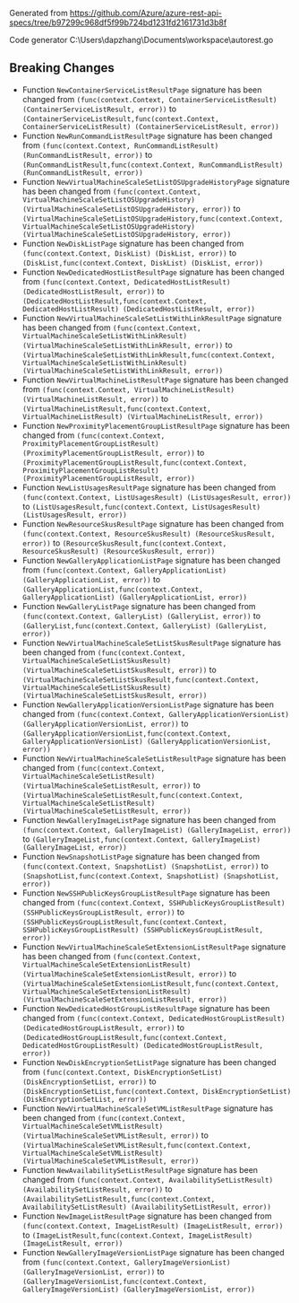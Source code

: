 
Generated from https://github.com/Azure/azure-rest-api-specs/tree/b97299c968df5f99b724bd1231fd2161731d3b8f

Code generator C:\Users\dapzhang\Documents\workspace\autorest.go

## Breaking Changes

- Function `NewContainerServiceListResultPage` signature has been changed from `(func(context.Context, ContainerServiceListResult) (ContainerServiceListResult, error))` to `(ContainerServiceListResult,func(context.Context, ContainerServiceListResult) (ContainerServiceListResult, error))`
- Function `NewRunCommandListResultPage` signature has been changed from `(func(context.Context, RunCommandListResult) (RunCommandListResult, error))` to `(RunCommandListResult,func(context.Context, RunCommandListResult) (RunCommandListResult, error))`
- Function `NewVirtualMachineScaleSetListOSUpgradeHistoryPage` signature has been changed from `(func(context.Context, VirtualMachineScaleSetListOSUpgradeHistory) (VirtualMachineScaleSetListOSUpgradeHistory, error))` to `(VirtualMachineScaleSetListOSUpgradeHistory,func(context.Context, VirtualMachineScaleSetListOSUpgradeHistory) (VirtualMachineScaleSetListOSUpgradeHistory, error))`
- Function `NewDiskListPage` signature has been changed from `(func(context.Context, DiskList) (DiskList, error))` to `(DiskList,func(context.Context, DiskList) (DiskList, error))`
- Function `NewDedicatedHostListResultPage` signature has been changed from `(func(context.Context, DedicatedHostListResult) (DedicatedHostListResult, error))` to `(DedicatedHostListResult,func(context.Context, DedicatedHostListResult) (DedicatedHostListResult, error))`
- Function `NewVirtualMachineScaleSetListWithLinkResultPage` signature has been changed from `(func(context.Context, VirtualMachineScaleSetListWithLinkResult) (VirtualMachineScaleSetListWithLinkResult, error))` to `(VirtualMachineScaleSetListWithLinkResult,func(context.Context, VirtualMachineScaleSetListWithLinkResult) (VirtualMachineScaleSetListWithLinkResult, error))`
- Function `NewVirtualMachineListResultPage` signature has been changed from `(func(context.Context, VirtualMachineListResult) (VirtualMachineListResult, error))` to `(VirtualMachineListResult,func(context.Context, VirtualMachineListResult) (VirtualMachineListResult, error))`
- Function `NewProximityPlacementGroupListResultPage` signature has been changed from `(func(context.Context, ProximityPlacementGroupListResult) (ProximityPlacementGroupListResult, error))` to `(ProximityPlacementGroupListResult,func(context.Context, ProximityPlacementGroupListResult) (ProximityPlacementGroupListResult, error))`
- Function `NewListUsagesResultPage` signature has been changed from `(func(context.Context, ListUsagesResult) (ListUsagesResult, error))` to `(ListUsagesResult,func(context.Context, ListUsagesResult) (ListUsagesResult, error))`
- Function `NewResourceSkusResultPage` signature has been changed from `(func(context.Context, ResourceSkusResult) (ResourceSkusResult, error))` to `(ResourceSkusResult,func(context.Context, ResourceSkusResult) (ResourceSkusResult, error))`
- Function `NewGalleryApplicationListPage` signature has been changed from `(func(context.Context, GalleryApplicationList) (GalleryApplicationList, error))` to `(GalleryApplicationList,func(context.Context, GalleryApplicationList) (GalleryApplicationList, error))`
- Function `NewGalleryListPage` signature has been changed from `(func(context.Context, GalleryList) (GalleryList, error))` to `(GalleryList,func(context.Context, GalleryList) (GalleryList, error))`
- Function `NewVirtualMachineScaleSetListSkusResultPage` signature has been changed from `(func(context.Context, VirtualMachineScaleSetListSkusResult) (VirtualMachineScaleSetListSkusResult, error))` to `(VirtualMachineScaleSetListSkusResult,func(context.Context, VirtualMachineScaleSetListSkusResult) (VirtualMachineScaleSetListSkusResult, error))`
- Function `NewGalleryApplicationVersionListPage` signature has been changed from `(func(context.Context, GalleryApplicationVersionList) (GalleryApplicationVersionList, error))` to `(GalleryApplicationVersionList,func(context.Context, GalleryApplicationVersionList) (GalleryApplicationVersionList, error))`
- Function `NewVirtualMachineScaleSetListResultPage` signature has been changed from `(func(context.Context, VirtualMachineScaleSetListResult) (VirtualMachineScaleSetListResult, error))` to `(VirtualMachineScaleSetListResult,func(context.Context, VirtualMachineScaleSetListResult) (VirtualMachineScaleSetListResult, error))`
- Function `NewGalleryImageListPage` signature has been changed from `(func(context.Context, GalleryImageList) (GalleryImageList, error))` to `(GalleryImageList,func(context.Context, GalleryImageList) (GalleryImageList, error))`
- Function `NewSnapshotListPage` signature has been changed from `(func(context.Context, SnapshotList) (SnapshotList, error))` to `(SnapshotList,func(context.Context, SnapshotList) (SnapshotList, error))`
- Function `NewSSHPublicKeysGroupListResultPage` signature has been changed from `(func(context.Context, SSHPublicKeysGroupListResult) (SSHPublicKeysGroupListResult, error))` to `(SSHPublicKeysGroupListResult,func(context.Context, SSHPublicKeysGroupListResult) (SSHPublicKeysGroupListResult, error))`
- Function `NewVirtualMachineScaleSetExtensionListResultPage` signature has been changed from `(func(context.Context, VirtualMachineScaleSetExtensionListResult) (VirtualMachineScaleSetExtensionListResult, error))` to `(VirtualMachineScaleSetExtensionListResult,func(context.Context, VirtualMachineScaleSetExtensionListResult) (VirtualMachineScaleSetExtensionListResult, error))`
- Function `NewDedicatedHostGroupListResultPage` signature has been changed from `(func(context.Context, DedicatedHostGroupListResult) (DedicatedHostGroupListResult, error))` to `(DedicatedHostGroupListResult,func(context.Context, DedicatedHostGroupListResult) (DedicatedHostGroupListResult, error))`
- Function `NewDiskEncryptionSetListPage` signature has been changed from `(func(context.Context, DiskEncryptionSetList) (DiskEncryptionSetList, error))` to `(DiskEncryptionSetList,func(context.Context, DiskEncryptionSetList) (DiskEncryptionSetList, error))`
- Function `NewVirtualMachineScaleSetVMListResultPage` signature has been changed from `(func(context.Context, VirtualMachineScaleSetVMListResult) (VirtualMachineScaleSetVMListResult, error))` to `(VirtualMachineScaleSetVMListResult,func(context.Context, VirtualMachineScaleSetVMListResult) (VirtualMachineScaleSetVMListResult, error))`
- Function `NewAvailabilitySetListResultPage` signature has been changed from `(func(context.Context, AvailabilitySetListResult) (AvailabilitySetListResult, error))` to `(AvailabilitySetListResult,func(context.Context, AvailabilitySetListResult) (AvailabilitySetListResult, error))`
- Function `NewImageListResultPage` signature has been changed from `(func(context.Context, ImageListResult) (ImageListResult, error))` to `(ImageListResult,func(context.Context, ImageListResult) (ImageListResult, error))`
- Function `NewGalleryImageVersionListPage` signature has been changed from `(func(context.Context, GalleryImageVersionList) (GalleryImageVersionList, error))` to `(GalleryImageVersionList,func(context.Context, GalleryImageVersionList) (GalleryImageVersionList, error))`

